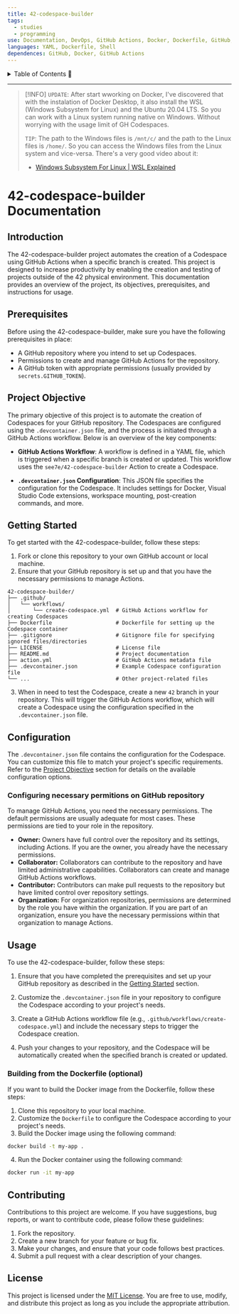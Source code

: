 ```yaml
---
title: 42-codespace-builder
tags:
  - studies
  - programming
use: Documentation, DevOps, GitHub Actions, Docker, Dockerfile, GitHub, GitHub Actions
languages: YAML, Dockerfile, Shell
dependences: GitHub, Docker, GitHub Actions
---
```


<details> <summary>Table of Contents 🔖</summary>

- [42-codespace-builder Documentation](#42-codespace-builder-documentation)
  - [Introduction](#introduction)
  - [Prerequisites](#prerequisites)
  - [Project Objective](#project-objective)
  - [Getting Started](#getting-started)
  - [Configuration](#configuration)
    - [Configuring necessary permitions on GitHub repository](#configuring-necessary-permitions-on-github-repository)
  - [Usage](#usage)
    - [Building from the Dockerfile (optional)](#building-from-the-dockerfile-optional)
  - [Contributing](#contributing)
  - [License](#license)

</details>

---

> [!INFO]
> `UPDATE`: After start wworking on Docker, I've discovered that with the instalation of Docker Desktop, it also install the WSL (Windows Subsystem for Linux) and the Ubuntu 20.04 LTS. So you can work with a Linux system running native on Windows. Without worrying with the usage limit of GH Codespaces.
>
> `TIP`: The path to the Windows files is `/mnt/c/` and the path to the Linux files is `/home/`. So you can access the Windows files from the Linux system and vice-versa.
> There's a very good video about it:
> - [Windows Subsystem For Linux | WSL Explained](https://www.youtube.com/watch?v=kZ2SNBY2FPw)


# 42-codespace-builder Documentation

## Introduction

The 42-codespace-builder project automates the creation of a Codespace using GitHub Actions when a specific branch is created. This project is designed to increase productivity by enabling the creation and testing of projects outside of the 42 physical environment. This documentation provides an overview of the project, its objectives, prerequisites, and instructions for usage.

## Prerequisites

Before using the 42-codespace-builder, make sure you have the following prerequisites in place:

- A GitHub repository where you intend to set up Codespaces.
- Permissions to create and manage GitHub Actions for the repository.
- A GitHub token with appropriate permissions (usually provided by `secrets.GITHUB_TOKEN`).

## Project Objective

The primary objective of this project is to automate the creation of Codespaces for your GitHub repository. The Codespaces are configured using the `.devcontainer.json` file, and the process is initiated through a GitHub Actions workflow. Below is an overview of the key components:

- **GitHub Actions Workflow**: A workflow is defined in a YAML file, which is triggered when a specific branch is created or updated. This workflow uses the `see7e/42-codespace-builder` Action to create a Codespace.

- **`.devcontainer.json` Configuration**: This JSON file specifies the configuration for the Codespace. It includes settings for Docker, Visual Studio Code extensions, workspace mounting, post-creation commands, and more.

## Getting Started

To get started with the 42-codespace-builder, follow these steps:

1. Fork or clone this repository to your own GitHub account or local machine.
2. Ensure that your GitHub repository is set up and that you have the necessary permissions to manage Actions.

```
42-codespace-builder/
├── .github/
│   └── workflows/
│       └── create-codespace.yml  # GitHub Actions workflow for creating Codespaces
├── Dockerfile                    # Dockerfile for setting up the Codespace container
├── .gitignore                    # Gitignore file for specifying ignored files/directories
├── LICENSE                       # License file
├── README.md                     # Project documentation
├── action.yml                    # GitHub Actions metadata file
├── .devcontainer.json            # Example Codespace configuration file
└── ...                           # Other project-related files
```

3. When in need to test the Codespace, create a new `42` branch in your repository. This will trigger the GitHub Actions workflow, which will create a Codespace using the configuration specified in the `.devcontainer.json` file.

## Configuration

The `.devcontainer.json` file contains the configuration for the Codespace. You can customize this file to match your project's specific requirements. Refer to the [Project Objective](#project-objective) section for details on the available configuration options.

### Configuring necessary permitions on GitHub repository

To manage GitHub Actions, you need the necessary permissions. The default permissions are usually adequate for most cases. These permissions are tied to your role in the repository.

-   **Owner:** Owners have full control over the repository and its settings, including Actions. If you are the owner, you already have the necessary permissions.
-   **Collaborator:** Collaborators can contribute to the repository and have limited administrative capabilities. Collaborators can create and manage GitHub Actions workflows.
-   **Contributor:** Contributors can make pull requests to the repository but have limited control over repository settings.
-   **Organization:** For organization repositories, permissions are determined by the role you have within the organization. If you are part of an organization, ensure you have the necessary permissions within that organization to manage Actions.

## Usage

To use the 42-codespace-builder, follow these steps:

1. Ensure that you have completed the prerequisites and set up your GitHub repository as described in the [Getting Started](#getting-started) section.

2. Customize the `.devcontainer.json` file in your repository to configure the Codespace according to your project's needs.

3. Create a GitHub Actions workflow file (e.g., `.github/workflows/create-codespace.yml`) and include the necessary steps to trigger the Codespace creation.

4. Push your changes to your repository, and the Codespace will be automatically created when the specified branch is created or updated.

### Building from the Dockerfile (optional)

If you want to build the Docker image from the Dockerfile, follow these steps:

1. Clone this repository to your local machine.
2. Customize the `Dockerfile` to configure the Codespace according to your project's needs.
3. Build the Docker image using the following command:

```bash
docker build -t my-app .
```

4. Run the Docker container using the following command:

```bash
docker run -it my-app
```


## Contributing

Contributions to this project are welcome. If you have suggestions, bug reports, or want to contribute code, please follow these guidelines:

1. Fork the repository.
2. Create a new branch for your feature or bug fix.
3. Make your changes, and ensure that your code follows best practices.
4. Submit a pull request with a clear description of your changes.

## License

This project is licensed under the [MIT License](LICENSE). You are free to use, modify, and distribute this project as long as you include the appropriate attribution.
